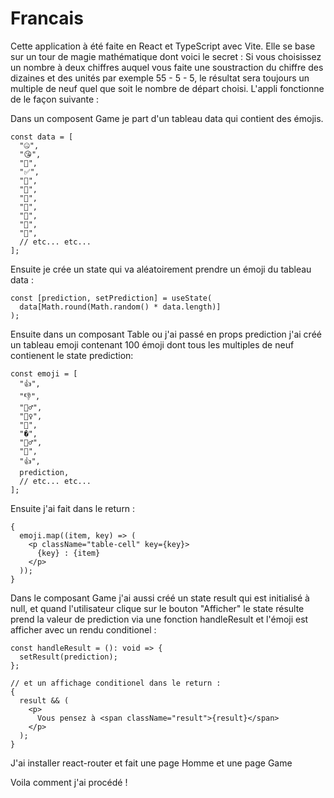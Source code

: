 # Francais

Cette application à été faite en React et TypeScript avec Vite.
Elle se base sur un tour de magie mathématique dont voici le secret :
Si vous choisissez un nombre à deux chiffres auquel vous faite une soustraction du chiffre des dizaines et des unités par exemple 55 - 5 - 5, le résultat sera toujours un multiple de neuf quel que soit le nombre de départ choisi.
L'appli fonctionne de le façon suivante :

Dans un composent Game je part d'un tableau data qui contient des émojis.

```tsx
const data = [
  "🤐",
  "😘",
  "🤣",
  "✅",
  "🤔",
  "🤩",
  "🤪",
  "🤫",
  "🤭",
  "🤮",
  "🤯",
  // etc... etc...
];
```

Ensuite je crée un state qui va aléatoirement prendre un émoji du tableau data :

```tsx
const [prediction, setPrediction] = useState(
  data[Math.round(Math.random() * data.length)]
);
```

Ensuite dans un composant Table ou j'ai passé en props prediction j'ai créé un tableau emoji contenant 100 émoji dont tous les multiples de neuf contienent le state prediction:

```tsx
const emoji = [
  "👍",
  "👎",
  "🤷‍♂️",
  "🤷‍♀️",
  "🤷",
  "�",
  "🤦‍♂️",
  "👋",
  "👍",
  prediction,
  // etc... etc...
];
```

Ensuite j'ai fait dans le return :

```tsx
{
  emoji.map((item, key) => (
    <p className="table-cell" key={key}>
      {key} : {item}
    </p>
  ));
}
```

Dans le composant Game j'ai aussi créé un state result qui est initialisé à null, et quand l'utilisateur clique sur le bouton "Afficher" le state résulte prend la valeur de prediction via une fonction handleResult et l'émoji est afficher avec un rendu conditionel :

```tsx
const handleResult = (): void => {
  setResult(prediction);
};

// et un affichage conditionel dans le return :
{
  result && (
    <p>
      Vous pensez à <span className="result">{result}</span>
    </p>
  );
}
```

J'ai installer react-router et fait une page Homme et une page Game

Voila comment j'ai procédé !
